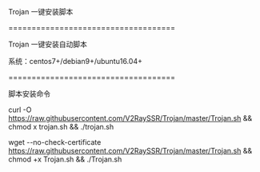 Trojan 一键安装脚本

====================================

Trojan 一键安装自动脚本

系统：centos7+/debian9+/ubuntu16.04+

====================================

脚本安装命令

curl -O https://raw.githubusercontent.com/V2RaySSR/Trojan/master/Trojan.sh && chmod  x trojan.sh && ./trojan.sh

wget --no-check-certificate https://raw.githubusercontent.com/V2RaySSR/Trojan/master/Trojan.sh && chmod +x Trojan.sh && ./Trojan.sh
